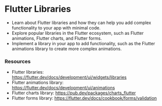 # Flutter Libraries

- Learn about Flutter libraries and how they can help you add complex functionality to your app with minimal code.
- Explore popular libraries in the Flutter ecosystem, such as Flutter animations, Flutter charts, and Flutter forms.
- Implement a library in your app to add functionality, such as the Flutter animations library to create more complex animations.

### Resources

- Flutter libraries: https://flutter.dev/docs/development/ui/widgets/libraries
- Flutter animations library: https://flutter.dev/docs/development/ui/animations
- Flutter charts library: https://pub.dev/packages/charts_flutter
- Flutter forms library: https://flutter.dev/docs/cookbook/forms/validation

